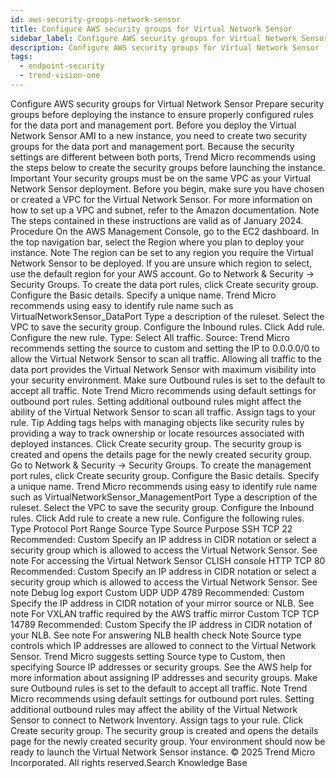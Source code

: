 ```yaml
---
id: aws-security-groups-network-sensor
title: Configure AWS security groups for Virtual Network Sensor
sidebar_label: Configure AWS security groups for Virtual Network Sensor
description: Configure AWS security groups for Virtual Network Sensor
tags:
  - endpoint-security
  - trend-vision-one
---
```


 Configure AWS security groups for Virtual Network Sensor Prepare security groups before deploying the instance to ensure properly configured rules for the data port and management port. Before you deploy the Virtual Network Sensor AMI to a new instance, you need to create two security groups for the data port and management port. Because the security settings are different between both ports, Trend Micro recommends using the steps below to create the security groups before launching the instance. Important Your security groups must be on the same VPC as your Virtual Network Sensor deployment. Before you begin, make sure you have chosen or created a VPC for the Virtual Network Sensor. For more information on how to set up a VPC and subnet, refer to the Amazon documentation. Note The steps contained in these instructions are valid as of January 2024. Procedure On the AWS Management Console, go to the EC2 dashboard. In the top navigation bar, select the Region where you plan to deploy your instance. Note The region can be set to any region you require the Virtual Network Sensor to be deployed. If you are unsure which region to select, use the default region for your AWS account. Go to Network & Security → Security Groups. To create the data port rules, click Create security group. Configure the Basic details. Specify a unique name. Trend Micro recommends using easy to identify rule name such as VirtualNetworkSensor_DataPort Type a description of the ruleset. Select the VPC to save the security group. Configure the Inbound rules. Click Add rule. Configure the new rule. Type: Select All traffic. Source: Trend Micro recommends setting the source to custom and setting the IP to 0.0.0.0/0 to allow the Virtual Network Sensor to scan all traffic. Allowing all traffic to the data port provides the Virtual Network Sensor with maximum visibility into your security environment. Make sure Outbound rules is set to the default to accept all traffic. Note Trend Micro recommends using default settings for outbound port rules. Setting additional outbound rules might affect the ability of the Virtual Network Sensor to scan all traffic. Assign tags to your rule. Tip Adding tags helps with managing objects like security rules by providing a way to track ownership or locate resources associated with deployed instances. Click Create security group. The security group is created and opens the details page for the newly created security group. Go to Network & Security → Security Groups. To create the management port rules, click Create security group. Configure the Basic details. Specify a unique name. Trend Micro recommends using easy to identify rule name such as VirtualNetworkSensor_ManagementPort Type a description of the ruleset. Select the VPC to save the security group. Configure the Inbound rules. Click Add rule to create a new rule. Configure the following rules. Type Protocol Port Range Source Type Source Purpose SSH TCP 22 Recommended: Custom Specify an IP address in CIDR notation or select a security group which is allowed to access the Virtual Network Sensor. See note For accessing the Virtual Network Sensor CLISH console HTTP TCP 80 Recommended: Custom Specify an IP address in CIDR notation or select a security group which is allowed to access the Virtual Network Sensor. See note Debug log export Custom UDP UDP 4789 Recommended: Custom Specify the IP address in CIDR notation of your mirror source or NLB. See note For VXLAN traffic required by the AWS traffic mirror Custom TCP TCP 14789 Recommended: Custom Specify the IP address in CIDR notation of your NLB. See note For answering NLB health check Note Source type controls which IP addresses are allowed to connect to the Virtual Network Sensor. Trend Micro suggests setting Source type to Custom, then specifying Source IP addresses or security groups. See the AWS help for more information about assigning IP addresses and security groups. Make sure Outbound rules is set to the default to accept all traffic. Note Trend Micro recommends using default settings for outbound port rules. Setting additional outbound rules may affect the ability of the Virtual Network Sensor to connect to Network Inventory. Assign tags to your rule. Click Create security group. The security group is created and opens the details page for the newly created security group. Your environment should now be ready to launch the Virtual Network Sensor instance. © 2025 Trend Micro Incorporated. All rights reserved.Search Knowledge Base